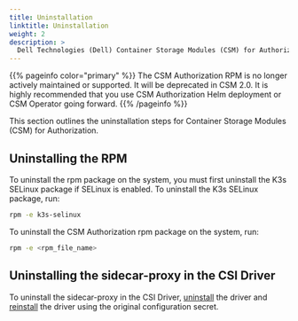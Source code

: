 ```yaml
---
title: Uninstallation
linktitle: Uninstallation 
weight: 2
description: >
  Dell Technologies (Dell) Container Storage Modules (CSM) for Authorization Uninstallation
---
```


{{% pageinfo color="primary" %}}
The CSM Authorization RPM is no longer actively maintained or supported. It will be deprecated in CSM 2.0. It is highly recommended that you use CSM Authorization Helm deployment or CSM Operator going forward.
{{% /pageinfo %}}

This section outlines the uninstallation steps for Container Storage Modules (CSM) for Authorization. 

## Uninstalling the RPM

To uninstall the rpm package on the system, you must first uninstall the K3s SELinux package if SELinux is enabled. To uninstall the K3s SELinux package, run: 

```bash
rpm -e k3s-selinux
```

To uninstall the CSM Authorization rpm package on the system, run:

```bash
rpm -e <rpm_file_name>
```

## Uninstalling the sidecar-proxy in the CSI Driver

To uninstall the sidecar-proxy in the CSI Driver, [uninstall](../../csidriver/uninstall) the driver and [reinstall](../../deployment) the driver using the original configuration secret.
